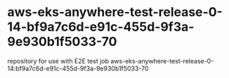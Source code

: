 # aws-eks-anywhere-test-release-0-14-bf9a7c6d-e91c-455d-9f3a-9e930b1f5033-70
repository for use with E2E test job aws-eks-anywhere-test-release-0-14:bf9a7c6d-e91c-455d-9f3a-9e930b1f5033-70
